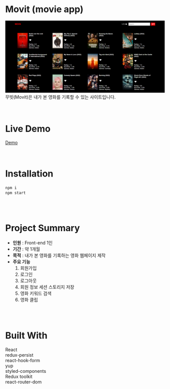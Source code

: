 # Movit (movie app)
<img src=public/MovitDemoImg.png><br/>
무빗(Movit)은 내가 본 영화를 기록할 수 있는 사이트입니다.
<br/><br/><br/>

# Live Demo

[Demo](https://react-movie-app-three-pink.vercel.app/)
<br/><br/><br/>

# Installation

```
npm i
npm start
```

<br/><br/>

# Project Summary

- <strong>인원</strong> : Front-end 1인
- <strong>기간</strong> : 약 1개월
- <strong>목적</strong> : 내가 본 영화를 기록하는 영화 웹페이지 제작
- <strong>주요 기능</strong> <br/>
  1. 회원가입<br/>
  2. 로그인<br/>
  3. 로그아웃<br/>
  4. 회원 정보 세션 스토리지 저장<br/>
  5. 영화 키워드 검색<br/>
  6. 영화 클립<br/>

<br/><br/>

# Built With

React
<br/>
redux-persist
<br/>
react-hook-form
<br/>
yup
<br/>
styled-components
<br/>
Redux toolkit
<br/>
react-router-dom
<br/>
